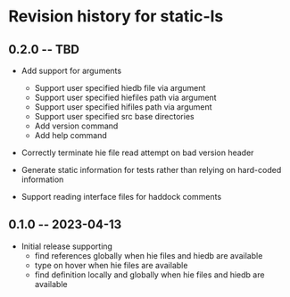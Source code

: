 # Revision history for static-ls

## 0.2.0 -- TBD

* Add support for arguments
  * Support user specified hiedb file via argument
  * Support user specified hiefiles path via argument
  * Support user specified hifiles path via argument
  * Support user specified src base directories
  * Add version command
  * Add help command

* Correctly terminate hie file read attempt on bad version header

* Generate static information for tests rather than relying on hard-coded information

* Support reading interface files for haddock comments

## 0.1.0 -- 2023-04-13

* Initial release supporting
  * find references globally when hie files and hiedb are available
  * type on hover when hie files are available
  * find definition locally and globally when hie files and hiedb are available

